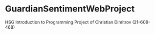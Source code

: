 # GuardianSentimentWebProject
HSG Introduction to Programming Project of Christian Dimitrov (21-608-468) 
